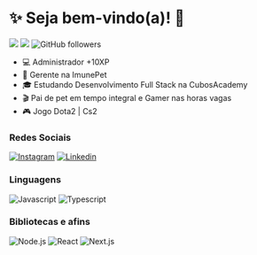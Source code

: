 # :sparkles: Seja bem-vindo(a)! :vulcan_salute:

![](https://komarev.com/ghpvc/?username=jessicamedeirosp&color=000000)
![](https://estruyf-github.azurewebsites.net/api/VisitorHit?user=jessicamedeirosp&countColorcountColor&countColor=%232979ff) ![GitHub followers](https://img.shields.io/github/followers/jessicamedeirosp?label=Follow&style=social)

- :computer: Administrador +10XP
- :open_book: Gerente na ImunePet
- :mortar_board: Estudando Desenvolvimento Full Stack na CubosAcademy
- :clapper: Pai de pet em tempo integral e Gamer nas horas vagas
- :video_game: Jogo Dota2 | Cs2

### Redes Sociais

[![Instagram](https://img.shields.io/badge/Instagram-E4405F?style=flat&logo=instagram&logoColor=white)](https://www.instagram.com/lucas.sacri/)
[![Linkedin](https://img.shields.io/badge/LinkedIn-0077B5?style=flat&logo=linkedin)](https://www.linkedin.com/in/lucas-pita-lima/)

### Linguagens

![Javascript](https://img.shields.io/badge/Javascript-282C34?style=flat&logo=javascript)
![Typescript](https://img.shields.io/badge/Typescript-282C34?logo=typescript)


### Bibliotecas e afins

![Node.js](https://img.shields.io/badge/Node.js-282C34?logo=node.js)
![React](https://img.shields.io/badge/React-282C34?logo=react)
![Next.js](https://img.shields.io/badge/Next.js-282C34?logo=next.js)

<!---
Lucas-bpl/Lucas-bpl is a ✨ special ✨ repository because its `README.md` (this file) appears on your GitHub profile.
You can click the Preview link to take a look at your changes.
--->
